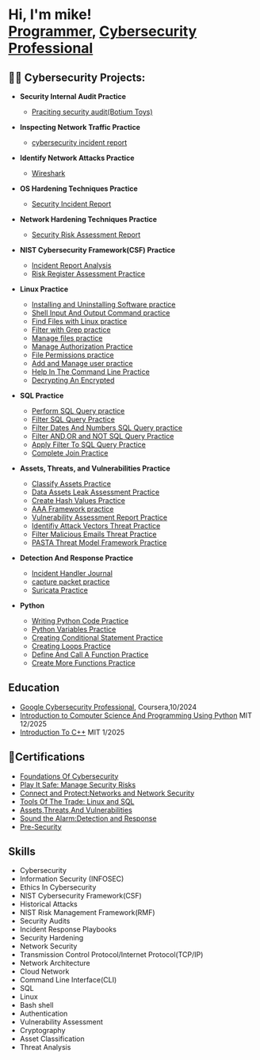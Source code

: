 <h1>Hi, I'm mike! <br/><a href="https://github.com/mrjones2920">Programmer</a>, <a href="https://www.linkedin.com/in/micheal-jones2920/">Cybersecurity Professional</a>

<h2>👨‍💻 Cybersecurity Projects:</h2>

- <b>Security Internal Audit Practice</b>
  - [Praciting security audit(Botium Toys)](https://github.com/mrjones2920/botium-toys)
- <b>Inspecting Network Traffic Practice </b>
  - [cybersecurity incident report](https://github.com/mrjones2920/inspect-network-DNS-and-ICMP-traffic)
- <b>Identify Network Attacks Practice </b>
  - [Wireshark](https://github.com/mrjones2920/Wireshark)
- <b>OS Hardening Techniques Practice </b>
  - [Security Incident Report](https://github.com/mrjones2920/OS-hardening-techniques)
- <b>Network Hardening Techniques Practice </b>
  - [Security Risk Assessment Report](https://github.com/mrjones2920/Network-Hardening-techniques)
- <b>NIST Cybersecurity Framework(CSF) Practice </b>
   - [Incident Report Analysis](https://github.com/mrjones2920/NIST-Cybersecurity-Framework)
   - [Risk Register Assessment Practice](https://github.com/mrjones2920/NIST-CSF-)
- <b>Linux Practice</b>
  - [Installing and Uninstalling Software practice](https://github.com/mrjones2920/Linux-distribution)
  - [Shell Input And Output Command practice](https://github.com/mrjones2920/Shell-Lab)
  - [Find Files with Linux practice](https://github.com/mrjones2920/Files-with-Linux)
  - [Filter with Grep practice](https://github.com/mrjones2920/Filter-with-Grep )
  - [Manage files practice](https://github.com/mrjones2920/Manage-Files)
  - [Manage Authorization Practice](https://github.com/mrjones2920/Manage-Authorization)
  - [File Permissions practice](https://github.com/mrjones2920/file-permissions-in-linux)
  - [Add and Manage user practice](https://github.com/mrjones2920/Add-and-Manage-user)
  - [Help In The Command Line Practice](https://github.com/mrjones2920/Get-Help)
  - [Decrypting An Encrypted](https://github.com/mrjones2920/Decrypting)

 - <b>SQL Practice</b>
   - [Perform SQL Query practice](https://github.com/mrjones2920/Perfrom-SQL-Query)
   - [Filter SQL Query Practice](https://github.com/mrjones2920/filter-SQL-query)
   - [Filter Dates And Numbers SQL Query practice](https://github.com/mrjones2920/More-Filter-SQL-Query)
   - [Filter AND,OR and NOT SQL Query Practice](https://github.com/mrjones2920/Filters-with-AND-OR-and-NOT)
   - [Apply Filter To SQL Query Practice](https://github.com/mrjones2920/Apply-Filter-To-SQL-Query)
   - [Complete Join Practice](https://github.com/mrjones2920/Complete-A-Join)
  
 - <b>Assets, Threats, and Vulnerabilities
 Practice</b>
   - [Classify Assets Practice](https://github.com/mrjones2920/Classify-the-Assets)
   - [Data Assets Leak Assessment Practice](https://github.com/mrjones2920/Data-Risk)
   - [Create Hash Values Practice](https://github.com/mrjones2920/Hash-values)
   - [AAA Framework practice](https://github.com/mrjones2920/AAA-Framework)
   - [Vulnerability Assessment Report Practice](https://github.com/mrjones2920/vulnerable-system)
   - [Identifiy Attack Vectors Threat Practice](https://github.com/mrjones2920/Attack-vectors)
   - [Filter Malicious Emails Threat Practice](https://github.com/mrjones2920/Malicious-emails)
   - [ PASTA Threat Model Framework Practice](https://github.com/mrjones2920/PASTA)

 - <b>Detection And Response Practice</b>
     - [Incident Handler Journal](https://github.com/mrjones2920/incident-handler-journal)
     - [capture packet practice](https://github.com/mrjones2920/Capture-Packet)
     - [Suricata Practice](https://github.com/mrjones2920/rules-with-Suricata)
  
 - <b>Python</b>
    - [Writing Python Code Practice](https://github.com/mrjones2920/writing-python-code)
    - [Python Variables Practice](https://github.com/mrjones2920/Assign-Python-variables)
    - [Creating Conditional Statement Practice](https://github.com/mrjones2920/conditional-statement)
    - [Creating Loops Practice](https://github.com/mrjones2920/Create-loops)
    - [Define And Call A Function Practice](https://github.com/mrjones2920/Define-and-Call-a-Function)
    - [Create More Functions Practice](https://github.com/mrjones2920/Create-more-functions)
      
  
 

<h2>Education</h2>
  
  - [Google Cybersecurity Professional](https://www.coursera.org/professional-certificates/google-cybersecurity#:~:text=Google%20Cybersecurity%20Professional%20Certificate), Coursera,10/2024
  - [Introduction to Computer Science And Programming Using Python](https://ocw.mit.edu/courses/6-0001-introduction-to-computer-science-and-programming-in-python-fall-2016/)  MIT 12/2025
  - [Introduction To C++](https://ocw.mit.edu/courses/6-096-introduction-to-c-january-iap-2011/)   MIT 1/2025



<h2>📄Certifications</h2>

- [Foundations Of Cybersecurity](https://www.coursera.org/account/accomplishments/verify/6MDLRH4HYTF7)
- [Play It Safe: Manage Security Risks](https://www.coursera.org/account/accomplishments/verify/TD6UB39JWULX)
- [Connect and Protect:Networks and Network Security](https://www.coursera.org/account/accomplishments/verify/UTAV8MHSBDA1)
- [Tools Of The Trade: Linux and SQL](https://www.coursera.org/account/accomplishments/verify/PS02NGBMLUUP)
- [Assets,Threats,And Vulnerabilities](https://www.coursera.org/account/accomplishments/certificate/3I4BLVVHYEAL)
- [Sound the Alarm:Detection and Response](https://www.coursera.org/account/accomplishments/verify/EJZ8TZUP3W00)
- [Pre-Security](https://tryhackme.com/certificate/THM-9FBOXSFCSM)

<h2>Skills</h2>

 - Cybersecurity
 - Information Security (INFOSEC)
 - Ethics In Cybersecurity
 - NIST Cybersecurity Framework(CSF)
 - Historical Attacks
 - NIST Risk Management Framework(RMF)
 - Security Audits
 - Incident Response Playbooks
 - Security Hardening
 - Network Security
 - Transmission Control Protocol/Internet Protocol(TCP/IP)
 - Network Architecture
 - Cloud Network
 - Command Line Interface(CLI)
 - SQL
 - Linux
 - Bash shell
 - Authentication
 - Vulnerability Assessment
 - Cryptography
 - Asset Classification
 - Threat Analysis


